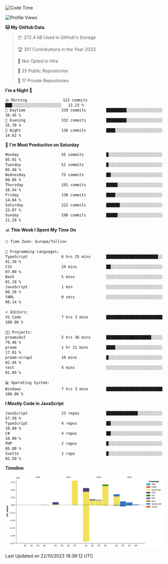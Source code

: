 <!--START_SECTION:waka-->
![Code Time](http://img.shields.io/badge/Code%20Time-421%20hrs%2041%20mins-blue)

![Profile Views](http://img.shields.io/badge/Profile%20Views-1-blue)

**🐱 My GitHub Data** 

> 📦 272.4 kB Used in GitHub's Storage 
 > 
> 🏆 301 Contributions in the Year 2023
 > 
> 🚫 Not Opted to Hire
 > 
> 📜 25 Public Repositories 
 > 
> 🔑 17 Private Repositories 
 > 
**I'm a Night 🦉** 

```text
🌞 Morning                123 commits         ███░░░░░░░░░░░░░░░░░░░░░░   13.23 % 
🌆 Daytime                339 commits         █████████░░░░░░░░░░░░░░░░   36.45 % 
🌃 Evening                332 commits         █████████░░░░░░░░░░░░░░░░   35.70 % 
🌙 Night                  136 commits         ████░░░░░░░░░░░░░░░░░░░░░   14.62 % 
```
📅 **I'm Most Productive on Saturday** 

```text
Monday                   55 commits          █░░░░░░░░░░░░░░░░░░░░░░░░   05.91 % 
Tuesday                  51 commits          █░░░░░░░░░░░░░░░░░░░░░░░░   05.48 % 
Wednesday                75 commits          ██░░░░░░░░░░░░░░░░░░░░░░░   08.06 % 
Thursday                 191 commits         █████░░░░░░░░░░░░░░░░░░░░   20.54 % 
Friday                   138 commits         ████░░░░░░░░░░░░░░░░░░░░░   14.84 % 
Saturday                 222 commits         ██████░░░░░░░░░░░░░░░░░░░   23.87 % 
Sunday                   198 commits         █████░░░░░░░░░░░░░░░░░░░░   21.29 % 
```


📊 **This Week I Spent My Time On** 

```text
🕑︎ Time Zone: Europe/Tallinn

💬 Programming Languages: 
TypeScript               6 hrs 25 mins       ███████████████████████░░   91.20 % 
CSS                      29 mins             ██░░░░░░░░░░░░░░░░░░░░░░░   07.00 % 
Bash                     5 mins              ░░░░░░░░░░░░░░░░░░░░░░░░░   01.18 % 
JavaScript               1 min               ░░░░░░░░░░░░░░░░░░░░░░░░░   00.28 % 
YAML                     0 secs              ░░░░░░░░░░░░░░░░░░░░░░░░░   00.14 % 

🔥 Editors: 
VS Code                  7 hrs 3 mins        █████████████████████████   100.00 % 

🐱‍💻 Projects: 
praamidv2                5 hrs 36 mins       ████████████████████░░░░░   79.46 % 
praam                    1 hr 11 mins        ████░░░░░░░░░░░░░░░░░░░░░   17.01 % 
praam-scrap2             10 mins             █░░░░░░░░░░░░░░░░░░░░░░░░   02.44 % 
test                     4 mins              ░░░░░░░░░░░░░░░░░░░░░░░░░   01.09 % 

💻 Operating System: 
Windows                  7 hrs 3 mins        █████████████████████████   100.00 % 
```

**I Mostly Code in JavaScript** 

```text
JavaScript               23 repos            ██████████████░░░░░░░░░░░   57.50 % 
TypeScript               4 repos             ██░░░░░░░░░░░░░░░░░░░░░░░   10.00 % 
C#                       4 repos             ██░░░░░░░░░░░░░░░░░░░░░░░   10.00 % 
PHP                      2 repos             █░░░░░░░░░░░░░░░░░░░░░░░░   05.00 % 
Svelte                   1 repo              █░░░░░░░░░░░░░░░░░░░░░░░░   02.50 % 
```



**Timeline**

![Lines of Code chart](https://raw.githubusercontent.com/Piilu/Piilu/main/assets/bar_graph.png)


 Last Updated on 22/10/2023 18:39:12 UTC
<!--END_SECTION:waka-->